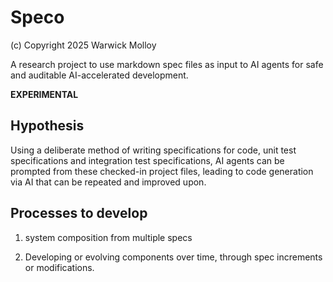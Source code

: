 # Speco

(c) Copyright 2025 Warwick Molloy

A research project to use markdown spec files as input to AI agents
for safe and auditable AI-accelerated development.

**EXPERIMENTAL**

## Hypothesis

Using a deliberate method of writing specifications for code, unit test specifications and integration test specifications, AI agents can be prompted from these checked-in project files, leading to code generation via AI that can be repeated and improved upon.

## Processes to develop

1. system composition from multiple specs

2. Developing or evolving components over time, through spec increments or modifications.

